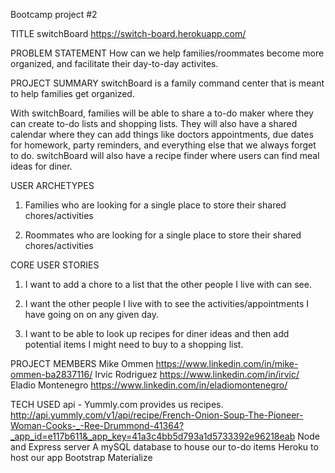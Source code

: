 Bootcamp project #2

TITLE
switchBoard
https://switch-board.herokuapp.com/

PROBLEM STATEMENT
How can we help families/roommates become more organized, and facilitate their day-to-day activites.

PROJECT SUMMARY
switchBoard is a family command center that is meant to help families get organized.  

With switchBoard, families will be able to share a to-do maker where they can create to-do lists and shopping lists.  They will also have a shared calendar where they can add things like doctors appointments, due dates for homework, party reminders, and everything else that we always forget to do.  switchBoard will also have a recipe finder where users can find meal ideas for diner.

USER ARCHETYPES
1. Families who are looking for a single place to store their shared chores/activities

2. Roommates who are looking for a single place to store their shared chores/activities

CORE USER STORIES
1. I want to add a chore to a list that the other people I live with can see. 

2.  I want the other people I live with to see the activities/appointments I have going on on any given day.

3.  I want to be able to look up recipes for diner ideas and then add potential items I might need to buy to a shopping list. 

PROJECT MEMBERS
Mike Ommen
https://www.linkedin.com/in/mike-ommen-ba2837116/
Irvic Rodriguez
https://www.linkedin.com/in/irvic/
Eladio Montenegro
https://www.linkedin.com/in/eladiomontenegro/


TECH USED
api - Yummly.com provides us recipes. http://api.yummly.com/v1/api/recipe/French-Onion-Soup-The-Pioneer-Woman-Cooks-_-Ree-Drummond-41364?_app_id=e117b611&_app_key=41a3c4bb5d793a1d5733392e96218eab
Node and Express server
A mySQL database to house our to-do items
Heroku to host our app
Bootstrap 
Materialize




